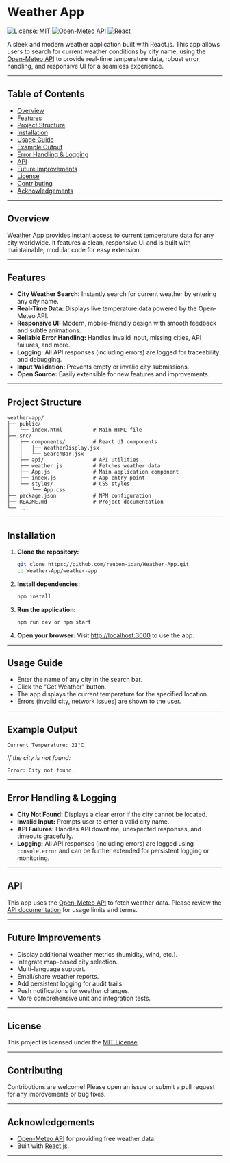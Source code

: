 # Weather App

[![License: MIT](https://img.shields.io/badge/License-MIT-yellow.svg)](LICENSE)
[![Open-Meteo API](https://img.shields.io/badge/API-Open--Meteo-blue)](https://open-meteo.com/)
[![React](https://img.shields.io/badge/Framework-React-61dafb?logo=react)](https://react.dev/)

A sleek and modern weather application built with React.js. This app allows users to search for current weather conditions by city name, using the [Open-Meteo API](https://open-meteo.com/) to provide real-time temperature data, robust error handling, and responsive UI for a seamless experience.

---

## Table of Contents

- [Overview](#overview)
- [Features](#features)
- [Project Structure](#project-structure)
- [Installation](#installation)
- [Usage Guide](#usage-guide)
- [Example Output](#example-output)
- [Error Handling & Logging](#error-handling--logging)
- [API](#api)
- [Future Improvements](#future-improvements)
- [License](#license)
- [Contributing](#contributing)
- [Acknowledgements](#acknowledgements)

---

## Overview

Weather App provides instant access to current temperature data for any city worldwide. It features a clean, responsive UI and is built with maintainable, modular code for easy extension.

---

## Features

- **City Weather Search:** Instantly search for current weather by entering any city name.
- **Real-Time Data:** Displays live temperature data powered by the Open-Meteo API.
- **Responsive UI:** Modern, mobile-friendly design with smooth feedback and subtle animations.
- **Reliable Error Handling:** Handles invalid input, missing cities, API failures, and more.
- **Logging:** All API responses (including errors) are logged for traceability and debugging.
- **Input Validation:** Prevents empty or invalid city submissions.
- **Open Source:** Easily extensible for new features and improvements.

---

## Project Structure

```
weather-app/
├── public/
│   └── index.html          # Main HTML file
├── src/
│   ├── components/         # React UI components
│   │   ├── WeatherDisplay.jsx
│   │   └── SearchBar.jsx
│   ├── api/                # API utilities
│   ├── weather.js          # Fetches weather data
│   ├── App.js              # Main application component
│   ├── index.js            # App entry point
│   └── styles/             # CSS styles
│       └── App.css
├── package.json            # NPM configuration
├── README.md               # Project documentation
└── ...
```

---

## Installation

1. **Clone the repository:**
   ```bash
   git clone https://github.com/reuben-idan/Weather-App.git
   cd Weather-App/weather-app
   ```

2. **Install dependencies:**
   ```bash
   npm install
   ```

3. **Run the application:**
   ```bash
   npm run dev or npm start
   ```

4. **Open your browser:**
   Visit [http://localhost:3000](http://localhost:3000) to use the app.

---

## Usage Guide

- Enter the name of any city in the search bar.
- Click the "Get Weather" button.
- The app displays the current temperature for the specified location.
- Errors (invalid city, network issues) are shown to the user.

---

## Example Output

```
Current Temperature: 21°C
```
*If the city is not found:*
```
Error: City not found.
```

---

## Error Handling & Logging

- **City Not Found:** Displays a clear error if the city cannot be located.
- **Invalid Input:** Prompts user to enter a valid city name.
- **API Failures:** Handles API downtime, unexpected responses, and timeouts gracefully.
- **Logging:** All API responses (including errors) are logged using `console.error` and can be further extended for persistent logging or monitoring.

---

## API

This app uses the [Open-Meteo API](https://open-meteo.com/) to fetch weather data. Please review the [API documentation](https://open-meteo.com/en/docs) for usage limits and terms.

---

## Future Improvements

- Display additional weather metrics (humidity, wind, etc.).
- Integrate map-based city selection.
- Multi-language support.
- Email/share weather reports.
- Add persistent logging for audit trails.
- Push notifications for weather changes.
- More comprehensive unit and integration tests.

---

## License

This project is licensed under the [MIT License](LICENSE).

---

## Contributing

Contributions are welcome! Please open an issue or submit a pull request for any improvements or bug fixes.

---

## Acknowledgements

- [Open-Meteo API](https://open-meteo.com/) for providing free weather data.
- Built with [React.js](https://react.dev/).

---
